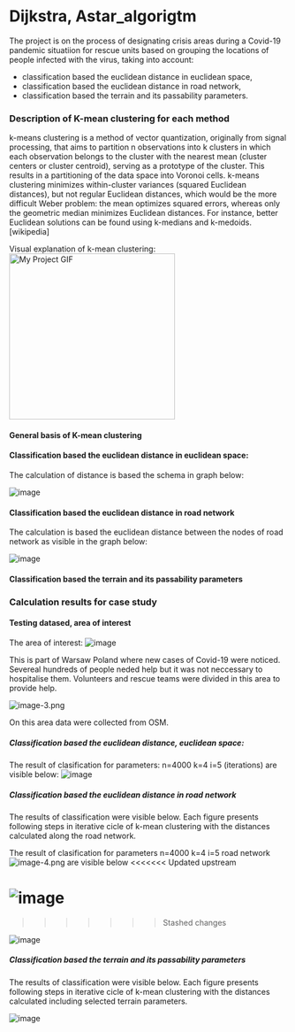 # Dijkstra, Astar_algorigtm

The project is on the process of designating crisis areas during a Covid-19 pandemic situatiion for rescue units based
on grouping the locations of people infected with the virus, taking into account:

- classification based the euclidean distance in euclidean space,
- classification based the euclidean distance in road network,
- classification based the terrain and its passability parameters.

### Description of K-mean clustering for each method

k-means clustering is a method of vector quantization, originally from signal processing, that aims to partition n
observations into k clusters in which each observation belongs to the cluster with the nearest mean (cluster centers or
cluster centroid), serving as a prototype of the cluster. This results in a partitioning of the data space into Voronoi
cells. k-means clustering minimizes within-cluster variances (squared Euclidean distances), but not regular Euclidean
distances, which would be the more difficult Weber problem: the mean optimizes squared errors, whereas only the
geometric median minimizes Euclidean distances. For instance, better Euclidean solutions can be found using k-medians
and k-medoids.[wikipedia]

Visual explanation of k-mean clustering:
<img src="https://upload.wikimedia.org/wikipedia/commons/e/ea/K-means_convergence.gif" alt="My Project GIF" width="300" height="300">

#### General basis of K-mean clustering

#### Classification based the euclidean distance in euclidean space:

The calculation of distance is based the schema in graph below:

![image](https://user-images.githubusercontent.com/45630165/153833054-0c2d4470-9c35-4f3a-99f3-bdb0a999a88a.png)

#### Classification based the euclidean distance in road network

The calculation is based the euclidean distance between the nodes of road network as visible in the graph below:

![image](https://user-images.githubusercontent.com/45630165/153853080-f2992276-493a-465b-9c2c-d298299056ea.png)

#### Classification based the terrain and its passability parameters

### Calculation results for case study

#### Testing datased, area of interest

The area of interest:
![image](https://user-images.githubusercontent.com/45630165/153831898-61d0604e-36f7-42e8-ba6b-a1f8a878ed18.png)

This is part of Warsaw Poland where new cases of Covid-19 were noticed. Severeal hundreds of people neded help but it
was not neccessary to hospitalise them. Volunteers and rescue teams were divided in this area to provide help.

![image-3.png](attachment:image-3.png)

On this area data were collected from OSM.

##### Classification based the euclidean distance, euclidean space:

The result of clasification for parameters:
n=4000 k=4 i=5 (iterations)
are visible below:
![image](https://user-images.githubusercontent.com/45630165/153856381-9089c253-c601-404b-9594-c8a7744b4a06.png)

##### Classification based the euclidean distance in road network

The results of classification were visible below. Each figure presents following steps in iterative cicle of k-mean
clustering with the distances calculated along the road network.

The result of clasification for parameters n=4000 k=4 i=5 road network
![image-4.png](attachment:image-4.png)
are visible below
<<<<<<< Updated upstream

![image](https://user-images.githubusercontent.com/45630165/153856174-dab4548f-6c28-4746-a386-74ac400897a5.png)
=======
>>>>>>> Stashed changes

![image](https://user-images.githubusercontent.com/45630165/153856174-dab4548f-6c28-4746-a386-74ac400897a5.png)

##### Classification based the terrain and its passability parameters

The results of classification were visible below. Each figure presents following steps in iterative cicle of k-mean
clustering with the distances calculated including selected terrain parameters.


![image](https://user-images.githubusercontent.com/45630165/156350596-05134dc6-76b8-4c99-9d50-f8d45b872f91.png)



